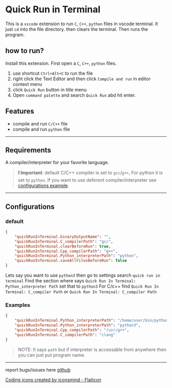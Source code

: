 # Quick Run in Terminal

This is a `vscode` extension to run `C`, `C++`, `python` files in vscode terminal.
It just `cd` into the file directory. then clears the terminal. Then runs the program.

## how to run?

Install this extension.
First open a `C`, `C++`, `python` files.

1. use shortcut `Ctrl+Alt+C` to run the file
2. right click the Text Editor and then click `Compile and run` in editor context menu
3. click `Quick Run` button in title menu
4. Open `command palette` and search `Quick Run` abd hit enter.

## Features

- compile and run `C/C++` file
- compile and run `python` file
  <!-- - compile and run `java` file -->
  <!-- - compile and run `rust` file -->

---

## Requirements

A compiler/interpreter for your favorite language.

> **❗️ Important**: default C/C++ compiler is set to `gcc`/`g++`, For python it is set to `python`. If you want to use deferent compiler/interpreter see [configurations example](#example).

<!-- --- -->

<!-- ## Demo -->

<!-- ![demo](res/demo/demo.gif) -->

---

## Configurations

### default

```json
{
	"quickRunInTerminal.binaryOutputName": "",
	"quickRunInTerminal.C_compilerPath": "gcc",
	"quickRunInTerminal.clearBeforeRun": true,
	"quickRunInTerminal.Cpp_compilerPath": "g++",
	"quickRunInTerminal.Python_interpreterPath": "python",
	"quickRunInTerminal.saveAllFilesBeforeRun": false
}
```

Lets say you want to use `python3` then go to settings search `quick run in terminal`
Find the section where says `Quick Run In Terminal: Python_interpreter Path`
set that to `python3`
For C/c++ find `Quick Run In Terminal: C_compiler Path` or `Quick Run In Terminal: C_compiler Path`

### Examples

```json
{
	"quickRunInTerminal.Python_interpreterPath": "/home/user/bin/python3",
	"quickRunInTerminal.Python_interpreterPath": "python3",
	"quickRunInTerminal.Cpp_compilerPath": "/usr/g++",
	"quickRunInTerminal.C_compilerPath": "clang"
}
```

> NOTE: It says `path` but if interpreter is accessable from anywhere then you can just put program name.

---

report bugs/issues here [github](https://github.com/AbrarShakhi/runccpp-vsce/issues)

<a href="https://www.flaticon.com/free-icons/coding" title="coding icons">Coding icons created by iconsmind - Flaticon</a>
